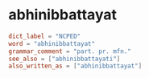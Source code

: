 # abhinibbattayat

``` toml
dict_label = "NCPED"
word = "abhinibbattayat"
grammar_comment = "part. pr. mfn."
see_also = ["abhinibbattayati"]
also_written_as = ["abhinibbattayat"]
```

